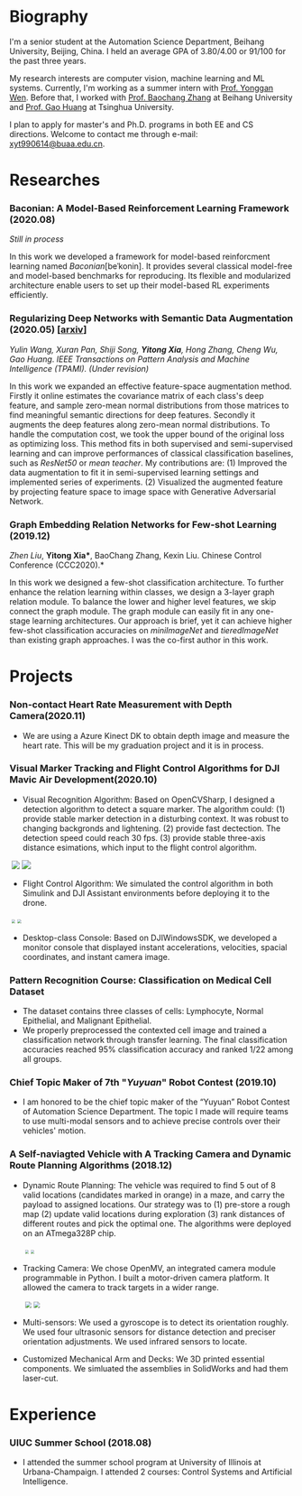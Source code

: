# Biography
<p>
I'm a senior student at the Automation Science Department, Beihang University, Beijing, China. I held an average GPA of 3.80/4.00 or 91/100 for the past three years.
</p>  
<p>
My research interests are computer vision, machine learning and ML systems. Currently, I'm working as a summer intern with <a href="https://www.ntu.edu.sg/home/ygwen/">Prof. Yonggan Wen</a>. Before that, I worked with <a href="https://scholar.google.co.jp/citations?user=WH0J_34AAAAJ&hl=en&oi=ao">Prof. Baochang Zhang</a> at Beihang University and <a href="http://www.gaohuang.net/">Prof. Gao Huang</a> at Tsinghua University.
</p>
<p>       
I plan to apply for master's and Ph.D. programs in both EE and CS directions. Welcome to contact me through e-mail: <a href="xyt990614@buaa.edu.cn">xyt990614@buaa.edu.cn</a>.
</p>


# Researches
### Baconian: A Model-Based Reinforcement Learning Framework (2020.08)
*Still in process*

In this work we developed a framework for model-based reinforcment learning named *Baconian*[beˈkonin]. It provides several classical model-free and model-based benchmarks for reproducing. Its flexible and modularized architecture enable users to set up their model-based RL experiments efficiently. 

### Regularizing Deep Networks with Semantic Data Augmentation (2020.05) [<a href="https://arxiv.org/abs/2007.10538">arxiv</a>]
*Yulin Wang, Xuran Pan, Shiji Song, **Yitong Xia**, Hong Zhang, Cheng Wu, Gao Huang*. *IEEE Transactions on Pattern Analysis and Machine Intelligence (TPAMI). (Under revision)*

In this work we expanded an effective feature-space augmentation method. Firstly it online estimates the covariance matrix of each class's deep feature, and sample zero-mean normal distributions from those matrices to find meaningful semantic directions for deep features. Secondly it augments the deep features along zero-mean normal distributions. To handle the computation cost, we took the upper bound of the original loss as optimizing loss. This method fits in both supervised and semi-supervised learning and can improve performances of classical classification baselines, such as *ResNet50* or *mean teacher*. My contributions are: (1) Improved the data augmentation to fit it in semi-supervised learning settings and implemented series of experiments. (2) Visualized the augmented feature by projecting feature space to image space with Generative Adversarial Network.

### Graph Embedding Relation Networks for Few-shot Learning (2019.12)
*Zhen Liu*, **Yitong Xia\***, BaoChang Zhang, Kexin Liu. Chinese Control Conference (CCC2020).*

In this work we designed a few-shot classification architecture. To further enhance the relation learning within classes, we design a 3-layer graph relation module. To balance the lower and higher level features, we skip connect the graph module. The graph module can easily fit in any one-stage learning architectures. Our approach is brief, yet it can achieve higher few-shot classification accuracies on _miniImageNet_ and _tieredImageNet_ than existing graph approaches. I was the co-first author in this work.


# Projects
### Non-contact Heart Rate Measurement with Depth Camera(2020.11)
- We are using a Azure Kinect DK to obtain depth image and measure the heart rate. This will be my graduation project and it is in process.

### Visual Marker Tracking and Flight Control Algorithms for DJI Mavic Air Development(2020.10)
- Visual Recognition Algorithm: Based on OpenCVSharp, I designed a detection algorithm to detect a square marker. The algorithm could: (1) provide stable marker detection in a disturbing context. It was robust to changing backgronds and lightening. (2) provide fast dectection. The detection speed could reach 30 fps. (3) provide stable three-axis distance esimations, which input to the flight control algorithm.

​                              <img src="marker_recognition.png" style="zoom:90%;">       <img src="drone_tracking.gif" style="zoom:100%;" />

- Flight Control Algorithm: We simulated the control algorithm in both Simulink and DJI Assistant environments before deploying it to the drone.

​                              <img src="drone_simulation.png" style="zoom:40%;">         <img src="simulink_simulation.png" style="zoom:40%;">
- Desktop-class Console: Based on DJIWindowsSDK, we developed a monitor console that displayed instant accelerations, velocities, spacial coordinates, and instant camera image.

### Pattern Recognition Course: Classification on Medical Cell Dataset
- The dataset contains three classes of cells: Lymphocyte, Normal Epithelial, and Malignant Epithelial.
- We properly preprocessed the contexted cell image and trained a classification network through transfer learning. The final classification accuracies reached 95% classification accuracy and ranked 1/22 among all groups.

### Chief Topic Maker of 7th "_Yuyuan_" Robot Contest  (2019.10)

- I am honored to be the chief topic maker of the “Yuyuan” Robot Contest of Automation Science Department. The topic I made will require teams to use multi-modal sensors and to achieve precise controls over their vehicles' motion.

### A Self-naviagted Vehicle with A Tracking Camera and Dynamic Route Planning Algorithms (2018.12)

- Dynamic Route Planning: The vehicle was required to find 5 out of 8 valid locations (candidates marked in orange) in a maze, and carry the payload to assigned locations. Our strategy was to (1) pre-store a rough map (2) update valid locations during exploration (3) rank distances of different routes and pick the optimal one. The algorithms were deployed on an ATmega328P chip.

    ​					          <img src="sideview.jpg" style="zoom:40%;" />     <img src="maze.jpg" style="zoom:40%;" />


- Tracking Camera: We chose OpenMV, an integrated camera module programmable in Python. I built a motor-driven camera platform. It allowed the camera to track targets in a wider range. 

    ​                                    <img src="tracking 00_00_04-00_00_11.gif" style="zoom:70%;" />     <img src="tracking detail 00_00_00-00_00_06.gif" style="zoom:70%;" />

- Multi-sensors: We used a gyroscope is to detect its orientation roughly. We used four ultrasonic sensors for distance detection and preciser orientation adjustments. We used infrared sensors to locate.

- Customized Mechanical Arm and Decks: We 3D printed essential components. We simluated the assemblies in SolidWorks and had them laser-cut.


# Experience
### UIUC Summer School (2018.08)

- I attended the summer school program at University of Illinois at Urbana-Champaign. I attended 2 courses: Control Systems and Artificial Intelligence.

